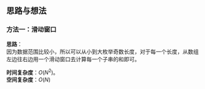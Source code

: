 ## 思路与想法
### 方法一：滑动窗口
**思路**：  
因为数据范围比较小，所以可以从小到大枚举奇数长度，对于每一个长度，从数组左边往右边用一个滑动窗口去计算每一个子串的和即可。

**时间复杂度**：*O*(*N*<sup>2</sup>)。  
**空间复杂度**：*O*(*N*)
